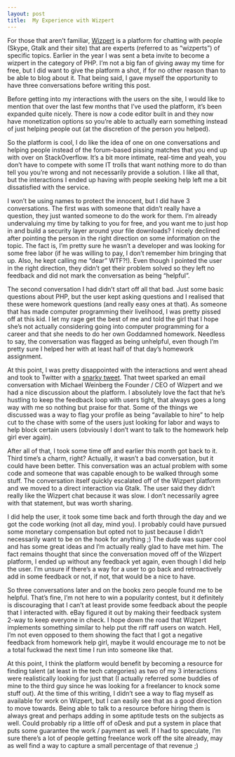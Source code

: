 ```yaml
---
layout: post
title:  My Experience with Wizpert
---
```


For those that aren’t familiar, [Wizpert](http://wizpert.com) is a platform for chatting with people (Skype, Gtalk and their site) that are experts (referred to as “wizperts”) of specific topics. Earlier in the year I was sent a beta invite to become a wizpert in the category of PHP. I’m not a big fan of giving away my time for free, but I did want to give the platform a shot, if for no other reason than to be able to blog about it. That being said, I gave myself the opportunity to have three conversations before writing this post.

Before getting into my interactions with the users on the site, I would like to mention that over the last few months that I’ve used the platform, it’s been expanded quite nicely. There is now a code editor built in and they now have monetization options so you’re able to actually earn something instead of just helping people out (at the discretion of the person you helped).

So the platform is cool, I do like the idea of one on one conversations and helping people instead of the forum-based pissing matches that you end up with over on StackOverflow. It’s a bit more intimate, real-time and yeah, you don’t have to compete with some IT trolls that want nothing more to do than tell you you’re wrong and not necessarily provide a solution. I like all that, but the interactions I ended up having with people seeking help left me a bit dissatisfied with the service.

I won’t be using names to protect the innocent, but I did have 3 conversations. The first was with someone that didn’t really have a question, they just wanted someone to do the work for them. I’m already undervaluing my time by talking to you for free, and you want me to just hop in and build a security layer around your file downloads? I nicely declined after pointing the person in the right direction on some information on the topic. The fact is, I’m pretty sure he wasn’t a developer and was looking for some free labor (if he was willing to pay, I don’t remember him bringing that up. Also, he kept calling me “dear” WTF?!). Even though I pointed the user in the right direction, they didn’t get their problem solved so they left no feedback and did not mark the conversation as being “helpful”.

The second conversation I had didn’t start off all that bad. Just some basic questions about PHP, but the user kept asking questions and I realised that these were homework questions (and really easy ones at that). As someone that has made computer programming their livelihood, I was pretty pissed off at this kid. I let my rage get the best of me and told the girl that I hope she’s not actually considering going into computer programming for a career and that she needs to do her own Goddamned homework. Needless to say, the conversation was flagged as being unhelpful, even though I’m pretty sure I helped her with at least half of that day’s homework assignment.

At this point, I was pretty disappointed with the interactions and went ahead and took to Twitter with a [snarky tweet](https://twitter.com/joshtronic/status/382910764991782912). That tweet sparked an email conversation with Michael Weinberg the Founder / CEO of Wizpert and we had a nice discussion about the platform. I absolutely love the fact that he’s hustling to keep the feedback loop with users tight, that always goes a long way with me so nothing but praise for that. Some of the things we discussed was a way to flag your profile as being “available to hire” to help cut to the chase with some of the users just looking for labor and ways to help block certain users (obviously I don’t want to talk to the homework help girl ever again).

After all of that, I took some time off and earlier this month got back to it. Third time’s a charm, right? Actually, it wasn’t a bad conversation, but it could have been better. This conversation was an actual problem with some code and someone that was capable enough to be walked through some stuff. The conversation itself quickly escalated off of the Wizpert platform and we moved to a direct interaction via Gtalk. The user said they didn’t really like the Wizpert chat because it was slow. I don’t necessarily agree with that statement, but was worth sharing.

I did help the user, it took some time back and forth through the day and we got the code working (not all day, mind you). I probably could have pursued some monetary compensation but opted not to just because I didn’t necessarily want to be on the hook for anything ;) The dude was super cool and has some great ideas and I’m actually really glad to have met him. The fact remains thought that since the conversation moved off of the Wizpert platform, I ended up without any feedback yet again, even though I did help the user. I’m unsure if there’s a way for a user to go back and retroactively add in some feedback or not, if not, that would be a nice to have.

So three conversations later and on the books zero people found me to be helpful. That’s fine, I’m not here to win a popularity contest, but it definitely is discouraging that I can’t at least provide some feedback about the people that I interacted with. eBay figured it out by making their feedback system 2-way to keep everyone in check. I hope down the road that Wizpert implements something similar to help put the riff raff users on watch. Hell, I’m not even opposed to them showing the fact that I got a negative feedback from homework help girl, maybe it would encourage me to not be a total fuckwad the next time I run into someone like that.

At this point, I think the platform would benefit by becoming a resource for finding talent (at least in the tech categories) as two of my 3 interactions were realistically looking for just that (I actually referred some buddies of mine to the third guy since he was looking for a freelancer to knock some stuff out). At the time of this writing, I didn’t see a way to flag myself as available for work on Wizpert, but I can easily see that as a good direction to move towards. Being able to talk to a resource before hiring them is always great and perhaps adding in some aptitude tests on the subjects as well. Could probably rip a little off of oDesk and put a system in place that puts some guarantee the work / payment as well. If I had to speculate, I’m sure there’s a lot of people getting freelance work off the site already, may as well find a way to capture a small percentage of that revenue ;)
